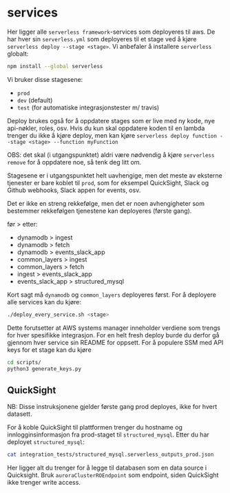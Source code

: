 # services

Her ligger alle ```serverless framework```-services som deployeres til aws.
De har hver sin ```serverless.yml``` som deployeres til et stage ved å kjøre
```serverless deploy --stage <stage>```.
Vi anbefaler å installere `serverless` globalt:
```bash
npm install --global serverless
```

Vi bruker disse stagesene:
* `prod`
* `dev` (default)
* `test` (for automatiske integrasjonstester m/ travis)

Deploy brukes også for å oppdatere stages som er live med ny kode, nye api-nøkler, roles, osv.
Hvis du kun skal oppdatere koden til en lambda trenger du ikke å kjøre deploy,
men kan kjøre ```serverless deploy function --stage <stage> --function myFunction```

OBS: det skal (i utgangspunktet) aldri være nødvendig å kjøre ```serverless remove``` for å
oppdatere noe, så tenk deg litt om.

Stagesene er i utgangspunktet helt uavhengige, men det meste av eksterne tjenester er bare koblet
til ```prod```, som for eksempel QuickSight, Slack og Github webhooks, Slack appen for events, osv.

Det er ikke en streng rekkefølge, men det er noen avhengigheter som bestemmer rekkefølgen
tjenestene kan deployeres (første gang).

før > etter:
* dynamodb > ingest
* dynamodb > fetch
* dynamodb > events_slack_app
* common_layers > ingest
* common_layers > fetch
* ingest > events_slack_app
* events_slack_app > structured_mysql

Kort sagt må ```dynamodb``` og ```common_layers``` deployeres først. For å deployere alle
services kan du kjøre:
```bash
./deploy_every_service.sh <stage>
```
Dette forutsetter at AWS systems manager inneholder verdiene som trengs for hver spesifikke
integrasjon. For en helt fresh deploy burde du derfor gå gjennom hver service sin README for
oppsett. For å populere SSM med API keys for et stage kan du kjøre
```bash
cd scripts/
python3 generate_keys.py
```


## QuickSight
NB: Disse instruksjonene gjelder første gang prod deployes, ikke for hvert datasett.

For å koble QuickSight til plattformen trenger du hostname og innlogginsinformasjon fra
prod-staget til `structured_mysql`. Etter du har deployet `structured_mysql`:
```bash
cat integration_tests/structured_mysql.serverless_outputs_prod.json
```
Her ligger alt du trenger for å legge til databasen som en data source i Quicksight. Bruk
`auroraClusterROEndpoint` som endpoint, siden QuickSight ikke trenger write access.
